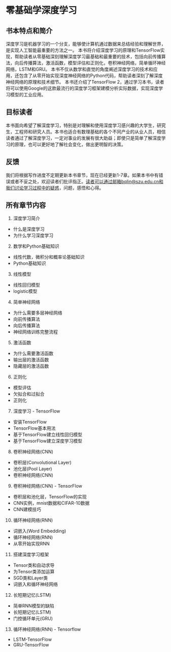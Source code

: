 # 零基础学深度学习
## 书本特点和简介
  深度学习是机器学习的一个分支，能够使计算机通过数据来总结经验和理解世界，是实现人工智能最重要的方法之一。
本书将介绍深度学习的原理和TensorFlow实现，帮助读者从零基础深刻理解深度学习最基础和最重要的技术，包括向前传播算法，向后传播算法，激活函数，模型评估和正则化，卷积神经网络，简单循环神经网络，LSTM和GRU。
本书不仅从数学和直觉的角度阐述深度学习的技术和应用，还包含了从零开始实现深度神经网络的Python代码，帮助读者深刻了解深度神经网络的原理和技术细节。
本书还介绍了TensorFlow 2，通过学习本书，读者将可以使用Google的这款最流行的深度学习框架建模分析实际数据，实现深度学习模型的工业应用。

## 目标读者

  本书面向希望了解深度学习，特别是对理解和使用深度学习感兴趣的大学生，研究生，工程师和研究人员。本书也适合有数理基础的各个不同产业的从业人员，相信读者通过了解深度学习，一定对事业的发展有很大助益；即使只是简单了解深度学习的原理，也可以更好地了解社会变化，做出更明智的决策。

## 反馈
我们将根据写作进度不定期更新本书章节，现在已经更新1-7章。如果本书中有错误或者不妥之处，欢迎读者们批评指正。读者可以通过邮箱bqlin@szu.edu.cn和我们讨论学习过程中的疑惑，问题，感悟和心得。

## 所有章节内容
1. 深度学习简介
 - 什么是深度学习
 - 为什么学习深度学习

2. 数学和Python基础知识
  - 线性代数，微积分和概率论基础知识
  - Python基础知识
3. 线性模型
  - 线性回归模型
  - logistic模型

4. 简单神经网络
  - 为什么需要多层神经网络
  - 向前传播算法
  - 向后传播算法
  - 神经网络训练完整流程

5. 激活函数
  - 为什么需要激活函数
  - 输出层的激活函数
  - 隐藏层的激活函数

6. 正则化

- 模型评估
- 欠拟合和过拟合
- 正则化

7.  深度学习 - TensorFlow

- 安装TensorFlow
- TensorFlow基本用法
- 基于TensorFlow建立线性回归模型
- 基于TensorFlow建立深度学习模型

8. 卷积神经网络(CNN)
  - 卷积层(Convolutional Layer)
  - 池化层(Pool Layer)
  - 卷积神经网络(CNN)

9. 卷积神经网络(CNN) - TensorFlow
  - 卷积层和池化层，TensorFlow的实现
  - CNN实例，mnist数据和CIFAR-10数据
  - CNN建模技巧

10. 循环神经网络(RNN)
  - 词嵌入(Word Embedding)
  - 循环神经网络(RNN)
  - 从零开始实现RNN

11. 搭建深度学习框架
  - Tensor类和自动求导
  - 为Tensor类添加运算
  - SGD类和Layer类
  - 词嵌入和循环神经网络

12. 长短期记忆(LSTM)
  - 简单RNN模型的缺陷
  - 长短期记忆(LSTM)
  - 门控循环单元(GRU)

13. 循环神经网络(RNN) - Tensorflow
  - LSTM-TensorFlow
  - GRU-TensorFlow

 


